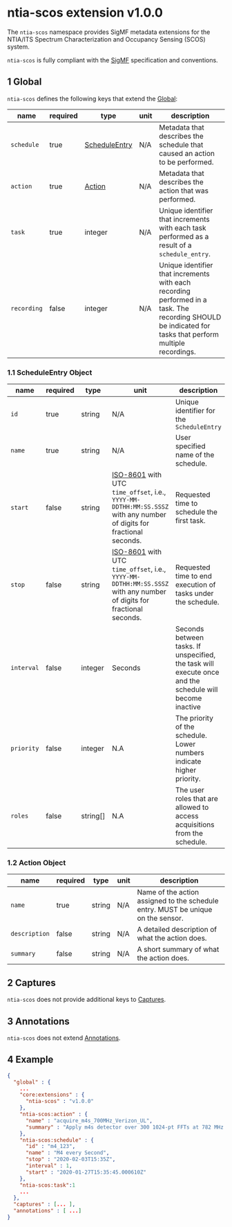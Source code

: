 # ntia-scos extension v1.0.0

The `ntia-scos` namespace provides SigMF metadata extensions for the NTIA/ITS Spectrum Characterization and Occupancy Sensing (SCOS) system.

`ntia-scos` is fully compliant with the [SigMF](https://github.com/sigmf/SigMF/blob/sigmf-v1.x/sigmf-spec.md#namespaces) specification and conventions.

## 1 Global

`ntia-scos` defines the following keys that extend the [Global](https://github.com/sigmf/SigMF/blob/sigmf-v1.x/sigmf-spec.md#global-object):

|name|required|type|unit|description|
|----|--------------|-------|-------|-----------|
|`schedule`|true| [ScheduleEntry](#11-scheduleentry-object)|N/A|Metadata that describes the schedule that caused an action to be performed.|
|`action`|true|[Action](#12-action-object)|N/A|Metadata that describes the action that was performed.|
|`task`|true|integer|N/A|Unique identifier that increments with each task performed as a result of a `schedule_entry`.|
|`recording`|false|integer|N/A|Unique identifier that increments with each recording performed in a task. The recording SHOULD be indicated for tasks that perform multiple recordings. |

### 1.1 ScheduleEntry Object

|name|required|type|unit|description|
|----|--------------|-------|-------|-----------|
|`id`|true|string|N/A|Unique identifier for the `ScheduleEntry`|
|`name`|true|string|N/A|User specified name of the schedule.|
|`start`|false|string|[ISO-8601](https://www.ietf.org/rfc/rfc3339.txt) with UTC `time_offset`, i.e., `YYYY-MM-DDTHH:MM:SS.SSSZ` with any number of digits for fractional seconds.|Requested time to schedule the first task.|
|`stop`|false|string|[ISO-8601](https://www.ietf.org/rfc/rfc3339.txt) with UTC `time_offset`, i.e., `YYYY-MM-DDTHH:MM:SS.SSSZ` with any number of digits for fractional seconds.|Requested time to end execution of tasks under the schedule.|
|`interval`|false|integer|Seconds|Seconds between tasks. If unspecified, the task will execute once and the schedule will become inactive|
|`priority`|false|integer|N.A|The priority of the schedule. Lower numbers indicate higher priority.|
|`roles`|false|string[]|N.A|The user roles that are allowed to access acquisitions from the schedule.|

### 1.2 Action Object

|name|required|type|unit|description|
|----|--------------|-------|-------|-----------|
|`name`|true|string|N/A|Name of the action assigned to the schedule entry. MUST be unique on the sensor.|
|`description`|false|string|N/A|A detailed description of what the action does.|
|`summary`|false|string|N/A|A short summary of what the action does.|

## 2 Captures

`ntia-scos` does not provide additional keys to [Captures](https://github.com/sigmf/SigMF/blob/sigmf-v1.x/sigmf-spec.md#captures-array).

## 3 Annotations

`ntia-scos` does not extend [Annotations](https://github.com/sigmf/SigMF/blob/sigmf-v1.x/sigmf-spec.md#annotations-array).

## 4 Example

```json
{
  "global" : {
    ...
    "core:extensions" : {
      "ntia-scos" : "v1.0.0"
    },
    "ntia-scos:action" : {
      "name" : "acquire_m4s_700MHz_Verizon_UL",
      "summary" : "Apply m4s detector over 300 1024-pt FFTs at 782 MHz."
    },
    "ntia-scos:schedule" : {
      "id" : "m4_123",
      "name" : "M4 every Second",
      "stop" : "2020-02-03T15:35Z",
      "interval" : 1,
      "start" : "2020-01-27T15:35:45.000610Z"
    },
    "ntia-scos:task":1 
    ...
  },
  "captures" : [... ],
  "annotations" : [ ...]
}
```
